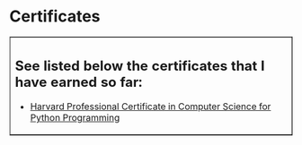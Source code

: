 # Certificates
<table border=1 cellpadding=10><tr><td>  
  

## See listed below the certificates that I have earned so far:
- [Harvard Professional Certificate in Computer Science for Python Programming](https://github.com/PeJiR/Harvard-s-Professional-Certificate-in-Computer-Science-for-Python-Programming.git)


</td></tr></table>
 


